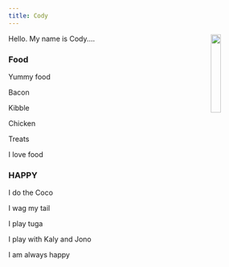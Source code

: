 ```yaml
---
title: Cody
---
```




<img src="https://raw.githubusercontent.com/dalziel/dalziel.github.io/master/cody/portrait.JPG" width="20%" align="right">


Hello. My name is Cody....

### Food

Yummy food

Bacon

Kibble

Chicken

Treats

I love food



### HAPPY

I do the Coco

I wag my tail

I play tuga

I play with Kaly and Jono

I am always happy